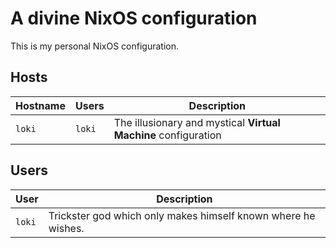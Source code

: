 # A divine NixOS configuration

This is my personal NixOS configuration.

## Hosts

| Hostname | Users  | Description                                                    |
| -------- | ------ | -------------------------------------------------------------- |
| `loki`   | `loki` | The illusionary and mystical **Virtual Machine** configuration |

## Users

| User   | Description                                                   |
| ------ | ------------------------------------------------------------- |
| `loki` | Trickster god which only makes himself known where he wishes. |
